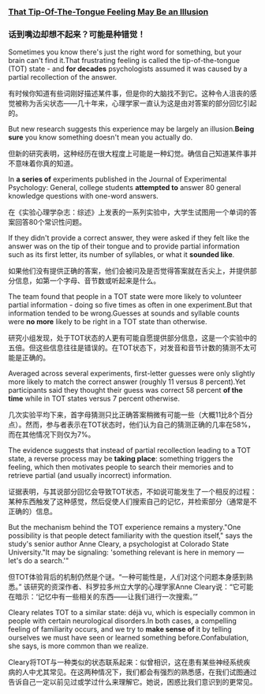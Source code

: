 ### [That Tip-Of-The-Tongue Feeling May Be an Illusion](https://web.shanbay.com/reading/web-news/articles/sjaai)
### 话到嘴边却想不起来？可能是种错觉！

Sometimes you know there's just the right word for something, but your brain can't find it.That frustrating feeling is called the tip-of-the-tongue (TOT) state - and **for decades** psychologists assumed it was caused by a partial recollection of the answer.

有时候你知道有些词刚好描述某件事，但是你的大脑找不到它。这种令人沮丧的感觉被称为舌尖状态——几十年来，心理学家一直认为这是由对答案的部分回忆引起的。

But new research suggests this experience may be largely an illusion.**Being sure** you know something doesn't mean you actually do.

但新的研究表明，这种经历在很大程度上可能是一种幻觉。确信自己知道某件事并不意味着你真的知道。

In **a series of** experiments published in the Journal of Experimental Psychology: General, college students **attempted to** answer 80 general knowledge questions with one-word answers.

在《实验心理学杂志：综述》上发表的一系列实验中，大学生试图用一个单词的答案回答80个常识性问题。

If they didn't provide a correct answer, they were asked if they felt like the answer was on the tip of their tongue and to provide partial information such as its first letter, its number of syllables, or what it **sounded like**.

如果他们没有提供正确的答案，他们会被问及是否觉得答案就在舌尖上，并提供部分信息，如第一个字母、音节数或听起来是什么。

The team found that people in a TOT state were more likely to volunteer partial information - doing so five times as often in one experiment.But that information tended to be wrong.Guesses at sounds and syllable counts were **no more** likely to be right in a TOT state than otherwise.

研究小组发现，处于TOT状态的人更有可能自愿提供部分信息，这是一个实验中的五倍。但这些信息往往是错误的。在TOT状态下，对发音和音节计数的猜测不太可能是正确的。

Averaged across several experiments, first-letter guesses were only slightly more likely to match the correct answer (roughly 11 versus 8 percent).Yet participants said they thought their guess was correct 58 percent **of the time** while in TOT states versus 7 percent otherwise.

几次实验平均下来，首字母猜测只比正确答案稍微有可能一些（大概11比8个百分点）。然而，参与者表示在TOT状态时，他们认为自己的猜测正确的几率在58%，而在其他情况下则仅为7%。

The evidence suggests that instead of partial recollection leading to a TOT state, a reverse process may be **taking place**: something triggers the feeling, which then motivates people to search their memories and to retrieve partial (and usually incorrect) information.

证据表明，与其说部分回忆会导致TOT状态，不如说可能发生了一个相反的过程：某种东西触发了这种感觉，然后促使人们搜索自己的记忆，并检索部分（通常是不正确的）信息。

But the mechanism behind the TOT experience remains a mystery."One possibility is that people detect familiarity with the question itself," says the study's senior author Anne Cleary, a psychologist at Colorado State University."It may be signaling: 'something relevant is here in memory — let's do a search.'"

但TOT体验背后的机制仍然是个谜。“一种可能性是，人们对这个问题本身感到熟悉。” 该研究的资深作者、科罗拉多州立大学的心理学家Anne Cleary说：“它可能在暗示：‘记忆中有一些相关的东西——让我们进行一次搜索。’”

Cleary relates TOT to a similar state: déjà vu, which is especially common in people with certain neurological disorders.In both cases, a compelling feeling of familiarity occurs, and we try to **make sense of** it by telling ourselves we must have seen or learned something before.Confabulation, she says, is more common than we realize.

Cleary将TOT与一种类似的状态联系起来：似曾相识，这在患有某些神经系统疾病的人中尤其常见。在这两种情况下，我们都会有强烈的熟悉感，在我们试图通过告诉自己一定以前见过或学过什么来理解它。她说，困惑比我们意识到的更常见。